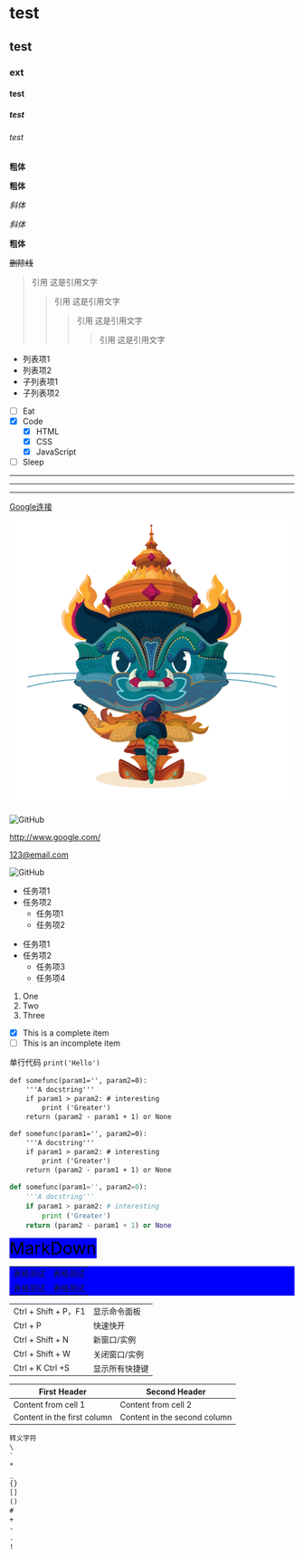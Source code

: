 # test
## test
### ext
#### test
##### test
###### test

**粗体**

__粗体__

*斜体*

_斜体_

**粗体**

~~删除线~~

> 引用 这是引用文字
>> 引用 这是引用文字
>>> 引用 这是引用文字
>>>> 引用 这是引用文字

* 列表项1
* 列表项2
* 子列表项1
* 子列表项2

- [ ] Eat
- [x] Code
  - [x] HTML
  - [x] CSS
  - [x] JavaScript
- [ ] Sleep

****

----

____

[Google连接](http://www.google.cn)

![图片](_image/yaktocat.png)

<img src="https://avatars2.githubusercontent.com/u/3265208?v=3&s=100" alt="GitHub" title="GitHub,Social Coding" width="50" height="50" />

<http://www.google.com/>

<123@email.com>

![GitHub][github]

[github]: https://avatars2.githubusercontent.com/u/3265208?v=3&s=100 "GitHub,Social Coding"



* 任务项1
* 任务项2
    * 任务项1
    * 任务项2

- 任务项1
- 任务项2
    - 任务项3
    - 任务项4

1. One
2. Two
3. Three


- [x] This is a complete item
- [ ] This is an incomplete item

单行代码 `print('Hello')`

    def somefunc(param1='', param2=0):
        '''A docstring'''
        if param1 > param2: # interesting
            print ('Greater')
        return (param2 - param1 + 1) or None

```
def somefunc(param1='', param2=0):
    '''A docstring'''
    if param1 > param2: # interesting
        print ('Greater')
    return (param2 - param1 + 1) or None
```

``` py
def somefunc(param1='', param2=0):
    '''A docstring'''
    if param1 > param2: # interesting
        print ('Greater')
    return (param2 - param1 + 1) or None
```

<span style="color:black; background-color:blue; font-size:30px;">
    MarkDown
</span>

<style>
    #tb{
        background-color:blue;        
    }
    #tr td{
        background-color:blue;                
    }
</style>
<table id="tb">
    <tr>
        <td>表格测试</td>
        <td>表格测试</td>
    </tr>
      <tr>
        <td>表格测试</td>
        <td>表格测试</td>
    </tr>
</table>

|                      |                |
| -------------------- | -------------- |
| Ctrl + Shift + P，F1 | 显示命令面板   |
| Ctrl + P             | 快速快开       |
| Ctrl + Shift + N     | 新窗口/实例    |
| Ctrl + Shift + W     | 关闭窗口/实例  |
| Ctrl + K Ctrl +S     | 显示所有快捷键 |


| First Header                | Second Header                |
| --------------------------- | ---------------------------- |
| Content from cell 1         | Content from cell 2          |
| Content in the first column | Content in the second column |

```
转义字符
\
`
*
_
{}
[]
()
#
+
-
.
!
```